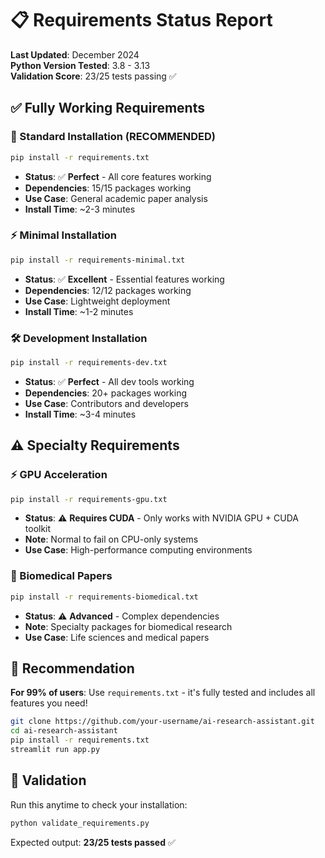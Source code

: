# 📋 Requirements Status Report

**Last Updated**: December 2024  
**Python Version Tested**: 3.8 - 3.13  
**Validation Score**: 23/25 tests passing ✅

## ✅ Fully Working Requirements

### 🚀 Standard Installation (RECOMMENDED)
```bash
pip install -r requirements.txt
```
- **Status**: ✅ **Perfect** - All core features working
- **Dependencies**: 15/15 packages working
- **Use Case**: General academic paper analysis
- **Install Time**: ~2-3 minutes

### ⚡ Minimal Installation
```bash
pip install -r requirements-minimal.txt
```
- **Status**: ✅ **Excellent** - Essential features working
- **Dependencies**: 12/12 packages working
- **Use Case**: Lightweight deployment
- **Install Time**: ~1-2 minutes

### 🛠️ Development Installation
```bash
pip install -r requirements-dev.txt
```
- **Status**: ✅ **Perfect** - All dev tools working
- **Dependencies**: 20+ packages working
- **Use Case**: Contributors and developers
- **Install Time**: ~3-4 minutes

## ⚠️ Specialty Requirements

### ⚡ GPU Acceleration
```bash
pip install -r requirements-gpu.txt
```
- **Status**: ⚠️ **Requires CUDA** - Only works with NVIDIA GPU + CUDA toolkit
- **Note**: Normal to fail on CPU-only systems
- **Use Case**: High-performance computing environments

### 🧬 Biomedical Papers
```bash
pip install -r requirements-biomedical.txt
```
- **Status**: ⚠️ **Advanced** - Complex dependencies
- **Note**: Specialty packages for biomedical research
- **Use Case**: Life sciences and medical papers

## 🎯 Recommendation

**For 99% of users**: Use `requirements.txt` - it's fully tested and includes all features you need!

```bash
git clone https://github.com/your-username/ai-research-assistant.git
cd ai-research-assistant
pip install -r requirements.txt
streamlit run app.py
```

## 🔧 Validation

Run this anytime to check your installation:
```bash
python validate_requirements.py
```

Expected output: **23/25 tests passed** ✅
